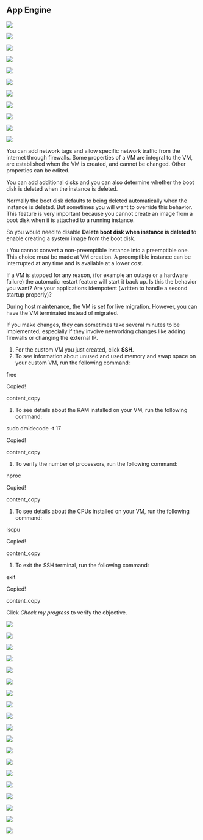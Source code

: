 ## App Engine

[![](https://lh6.googleusercontent.com/5PkTMyZm-VWR_r_1Zhcv1bLjLgwTxAegQe1u9V6jhdznGLTJj4zA1CjZK7tewv6YyHIG_Fj5nYtJZFKKUg1VjwnY3HQszr3h05QNDiRlhf197HSZ2_PIU8mopp2yahzA0h_k4EstLGqy75J6cfdPxOem9b68lT2672Qy2uvjo419tlosaZk_orB7mOTHQw)](https://lh6.googleusercontent.com/5PkTMyZm-VWR_r_1Zhcv1bLjLgwTxAegQe1u9V6jhdznGLTJj4zA1CjZK7tewv6YyHIG_Fj5nYtJZFKKUg1VjwnY3HQszr3h05QNDiRlhf197HSZ2_PIU8mopp2yahzA0h_k4EstLGqy75J6cfdPxOem9b68lT2672Qy2uvjo419tlosaZk_orB7mOTHQw)

[![](https://lh3.googleusercontent.com/61S3Bx_G2EWRVBCtuEWUy10gdsXFUUdqQLvu5lMI3ngDF4TJuy5ssr46fiCgooCWvyd60m7UYWWka1-XqT2J228nhem0F9-3qnq2iOtkbDBAVoxTWCaHQm5nqakezQZnlk35_WjpzXWvPvsfObkVGST7fPsVAfjnbHf-JiPfkFI5JgKqi7nAF_lHPGRFUg)](https://lh3.googleusercontent.com/61S3Bx_G2EWRVBCtuEWUy10gdsXFUUdqQLvu5lMI3ngDF4TJuy5ssr46fiCgooCWvyd60m7UYWWka1-XqT2J228nhem0F9-3qnq2iOtkbDBAVoxTWCaHQm5nqakezQZnlk35_WjpzXWvPvsfObkVGST7fPsVAfjnbHf-JiPfkFI5JgKqi7nAF_lHPGRFUg)

[![](https://lh5.googleusercontent.com/zIcyzpL0KFIw_WyEOL1NRWW7J5lDp-mc2fIqUbkAbzZY0FLThvmp_U3XPexE5EdtFHoOGRjjSRq4uAPG6fkpqM9_AD0L9S3uu8VeaEefNPQXPpBO7PYJdDIAm55uSLEwd_dUMzBkTwfjPh8gdE7nwDWqiNOAO4CLiAKWQT8bbghnoQ2tfzQVx2Pk8U1QCg)](https://lh5.googleusercontent.com/zIcyzpL0KFIw_WyEOL1NRWW7J5lDp-mc2fIqUbkAbzZY0FLThvmp_U3XPexE5EdtFHoOGRjjSRq4uAPG6fkpqM9_AD0L9S3uu8VeaEefNPQXPpBO7PYJdDIAm55uSLEwd_dUMzBkTwfjPh8gdE7nwDWqiNOAO4CLiAKWQT8bbghnoQ2tfzQVx2Pk8U1QCg)

[![](https://lh6.googleusercontent.com/c3CbMSdnWarbZZACvNhH2m8Dg22Wkc9qsOJ4mo21qRPARRarg7eEwkIXSbuxhQUMvKxIgpbZP8KiwY0d21OpbQQgkYSDFNMa3ivq6z_DkR-PS5Ajl2g4N2ExHAy9ly3YE9njtQ9XSy-_sx52aF8MOdrs7ykwyRSDVFkejMLmVz-_mPOO9pLy28T_4Y9gDg)](https://lh6.googleusercontent.com/c3CbMSdnWarbZZACvNhH2m8Dg22Wkc9qsOJ4mo21qRPARRarg7eEwkIXSbuxhQUMvKxIgpbZP8KiwY0d21OpbQQgkYSDFNMa3ivq6z_DkR-PS5Ajl2g4N2ExHAy9ly3YE9njtQ9XSy-_sx52aF8MOdrs7ykwyRSDVFkejMLmVz-_mPOO9pLy28T_4Y9gDg)

[![](https://lh5.googleusercontent.com/zpiI6ptQSAcPCOjo9V5ITOxJKH67bEuKEAARbnQG4plU-tty3pB3-28tDPttFLBphIn__RVflDOzgPoRU8QiGIDWLdLjz3vB7d32PEKV1gNuoiuHCLskbBCUUipfE5IQpsGoaERZAeUCOG1jGINFOw5iohx-1BhxMD5QuJjMr1kXspvsHHbLjDeh4lBVcA)](https://lh5.googleusercontent.com/zpiI6ptQSAcPCOjo9V5ITOxJKH67bEuKEAARbnQG4plU-tty3pB3-28tDPttFLBphIn__RVflDOzgPoRU8QiGIDWLdLjz3vB7d32PEKV1gNuoiuHCLskbBCUUipfE5IQpsGoaERZAeUCOG1jGINFOw5iohx-1BhxMD5QuJjMr1kXspvsHHbLjDeh4lBVcA)

[![](https://lh5.googleusercontent.com/V-PQSzRCk1zk_M86wY5ly3Kv0DNyxI6t71rip2hyHoUdJsDb26vEd0D_aCbMi0-Gi7SdSZGtyQEp3LdIQkU90vA5WKCKqNihs5moJ_iPzkIG5OjnYn9ugYELdcZUA0JQHd63z_N7Q8CjXaXz6MmilLBfUJspXjTww6X8ItHKyoDZ1_86aDFxPcm5fYddPQ)](https://lh5.googleusercontent.com/V-PQSzRCk1zk_M86wY5ly3Kv0DNyxI6t71rip2hyHoUdJsDb26vEd0D_aCbMi0-Gi7SdSZGtyQEp3LdIQkU90vA5WKCKqNihs5moJ_iPzkIG5OjnYn9ugYELdcZUA0JQHd63z_N7Q8CjXaXz6MmilLBfUJspXjTww6X8ItHKyoDZ1_86aDFxPcm5fYddPQ)

[![](https://lh4.googleusercontent.com/PjFQMCwexVwCoAQFbNRWTpZXXDx4GXsFOT4qM_lCxMoN1I2Kg-aAVP1K0OrzviMifV1T1x9BcfXhwl3xo8d57QGxX-BdPDOGZr-FHIvEqzsD00eMY1sN8xqQPwGMyj4bUYSyYIZy2R9913KXEquyXmUhoYkJ5vdOkyX6X8IJqS3Qx59-439B7JuX6fIP6A)](https://lh4.googleusercontent.com/PjFQMCwexVwCoAQFbNRWTpZXXDx4GXsFOT4qM_lCxMoN1I2Kg-aAVP1K0OrzviMifV1T1x9BcfXhwl3xo8d57QGxX-BdPDOGZr-FHIvEqzsD00eMY1sN8xqQPwGMyj4bUYSyYIZy2R9913KXEquyXmUhoYkJ5vdOkyX6X8IJqS3Qx59-439B7JuX6fIP6A)

[![](https://lh6.googleusercontent.com/H8Bav05e8P2slw6ZkPxr1x_tBj_SYiZq1CUX53lLE_yYCRFi_nDpQNqRrB_JZRlZ48WsIbmkLkThFIMl-GnOryStBMwU2FALjhSCWIYegs0a-0kIFJEiYP8YXlqB8NbRbTT0aS2L6-G6P1EyN3e7DBAVTeC8q-KI8mIOZp-cv4dcvllzFguXSxUQkLfdzQ)](https://lh6.googleusercontent.com/H8Bav05e8P2slw6ZkPxr1x_tBj_SYiZq1CUX53lLE_yYCRFi_nDpQNqRrB_JZRlZ48WsIbmkLkThFIMl-GnOryStBMwU2FALjhSCWIYegs0a-0kIFJEiYP8YXlqB8NbRbTT0aS2L6-G6P1EyN3e7DBAVTeC8q-KI8mIOZp-cv4dcvllzFguXSxUQkLfdzQ)

[![](https://lh5.googleusercontent.com/OJ3Yc_zv0wQVwrSVCJiONNXh_T9MrA3wl-NPhorw3qhi49Nb-VRYw0s23q6QYR3wSfJcMwZQ7dkxG0sp6DPSthaEp-T6FdZrVumNu5-HLg_dB8h9xoOJnauoH9OUrCgtVr4rTWedQnHQmQjSFdVy6BkMX_EeOZYRl_VsyH5WLNH8rqzLtg8NGLFF9lMKUA)](https://lh5.googleusercontent.com/OJ3Yc_zv0wQVwrSVCJiONNXh_T9MrA3wl-NPhorw3qhi49Nb-VRYw0s23q6QYR3wSfJcMwZQ7dkxG0sp6DPSthaEp-T6FdZrVumNu5-HLg_dB8h9xoOJnauoH9OUrCgtVr4rTWedQnHQmQjSFdVy6BkMX_EeOZYRl_VsyH5WLNH8rqzLtg8NGLFF9lMKUA)

[![](https://lh6.googleusercontent.com/7T71PiUDa_JZ1lwFrO18CsTeAiR0eo51xbG78tGyyimE7AptYtGa9Zzg1YkWBCmT-zvC18QTQBSBlcneZxdh9rajksAuHWa311xET0ZeN754v3CoLxTYkuuZXZhTmlMRAVJFs-7xXuLEOstze9iyQUb4il5iK8eR1jZIVqsv5eSLPNBv6KaR95ragkJmCg)](https://lh6.googleusercontent.com/7T71PiUDa_JZ1lwFrO18CsTeAiR0eo51xbG78tGyyimE7AptYtGa9Zzg1YkWBCmT-zvC18QTQBSBlcneZxdh9rajksAuHWa311xET0ZeN754v3CoLxTYkuuZXZhTmlMRAVJFs-7xXuLEOstze9iyQUb4il5iK8eR1jZIVqsv5eSLPNBv6KaR95ragkJmCg)

[![](https://lh4.googleusercontent.com/cCqqPEeED1hZIRUf8fdmEWsCkWD34ZW1KId7MpeYH__PVhiqFChDnI8u3Epq83i7gLAurdnGSnogniSqDwCrL-d_mIjSHiekuFJ2_UnbczUoiB7GqiBlGPUC9Su0nzjBAFZzFPXzdhVM1pNKIKuT-rhTVHXpmsDYRBBCdqIvvvismRj40HCzuyleyESEFA)](https://lh4.googleusercontent.com/cCqqPEeED1hZIRUf8fdmEWsCkWD34ZW1KId7MpeYH__PVhiqFChDnI8u3Epq83i7gLAurdnGSnogniSqDwCrL-d_mIjSHiekuFJ2_UnbczUoiB7GqiBlGPUC9Su0nzjBAFZzFPXzdhVM1pNKIKuT-rhTVHXpmsDYRBBCdqIvvvismRj40HCzuyleyESEFA)

You can add network tags and allow specific network traffic from the internet through firewalls. Some properties of a VM are integral to the VM, are established when the VM is created, and cannot be changed. Other properties can be edited.

You can add additional disks and you can also determine whether the boot disk is deleted when the instance is deleted.

Normally the boot disk defaults to being deleted automatically when the instance is deleted. But sometimes you will want to override this behavior. This feature is very important because you cannot create an image from a boot disk when it is attached to a running instance.

So you would need to disable **Delete boot disk when instance is deleted** to enable creating a system image from the boot disk.

**:** You cannot convert a non-preemptible instance into a preemptible one. This choice must be made at VM creation. A preemptible instance can be interrupted at any time and is available at a lower cost.

If a VM is stopped for any reason, (for example an outage or a hardware failure) the automatic restart feature will start it back up. Is this the behavior you want? Are your applications idempotent (written to handle a second startup properly)?

During host maintenance, the VM is set for live migration. However, you can have the VM terminated instead of migrated.

If you make changes, they can sometimes take several minutes to be implemented, especially if they involve networking changes like adding firewalls or changing the external IP.

1. For the custom VM you just created, click **SSH**.
2. To see information about unused and used memory and swap space on your custom VM, run the following command:

free

Copied!

content_copy

1. To see details about the RAM installed on your VM, run the following command:

sudo dmidecode -t 17

Copied!

content_copy

1. To verify the number of processors, run the following command:

nproc

Copied!

content_copy

1. To see details about the CPUs installed on your VM, run the following command:

lscpu

Copied!

content_copy

1. To exit the SSH terminal, run the following command:

exit

Copied!

content_copy

Click _Check my progress_ to verify the objective.

[![](https://lh4.googleusercontent.com/8N69vaK0jkif8b3eGYcUGxcDHezlFJP1NUAwQugUJTu8o-pdXq7lZajCOunzdxMdWBPWPbANgxbc09sowQTIOoFKDNlLGuRnqvhiGK9Sh4Cjhu8nR82VZXBiInT9RjuuYu0eMIbmvqjTOaTGL1cf3fp-GbjRb6xRRR27UlvpIHrfsjLzUSieoX4OYi6PIA)](https://lh4.googleusercontent.com/8N69vaK0jkif8b3eGYcUGxcDHezlFJP1NUAwQugUJTu8o-pdXq7lZajCOunzdxMdWBPWPbANgxbc09sowQTIOoFKDNlLGuRnqvhiGK9Sh4Cjhu8nR82VZXBiInT9RjuuYu0eMIbmvqjTOaTGL1cf3fp-GbjRb6xRRR27UlvpIHrfsjLzUSieoX4OYi6PIA)

[![](https://lh6.googleusercontent.com/Qvb3b5pzy3x2O84EqMnjusbgQSVXxNVaLz2ulcLTMzZwBbh7Sgsu9NnPrkxVWtMgVTZHZTXIRUFvDPulEttGPDEko-nfyZ5MhJfzmFdwkZMOuU939S0gh8-1wfaVebPKBvQGq_4feKHSh-6a-mwjKklfP1Uo7HxW8hj97E5VPkuTWrTXI7mY6gixJeSUlQ)](https://lh6.googleusercontent.com/Qvb3b5pzy3x2O84EqMnjusbgQSVXxNVaLz2ulcLTMzZwBbh7Sgsu9NnPrkxVWtMgVTZHZTXIRUFvDPulEttGPDEko-nfyZ5MhJfzmFdwkZMOuU939S0gh8-1wfaVebPKBvQGq_4feKHSh-6a-mwjKklfP1Uo7HxW8hj97E5VPkuTWrTXI7mY6gixJeSUlQ)

[![](https://lh5.googleusercontent.com/b5-iYfOY2lWT207lRD9zzOMUxUM-icFv6yns84GfXbHlZjPlRN7ZMVgUiHVmJxD7GTwqhmlceA95IdCVGZkx5Q7bAIzDij2qYA1Jbxvzz59JKhjb_WruPm9EWhjTjmgQmN-JmW9ebXxSaI1IPoe2As_ZSddAUGMkMSxSMIuCwNy8bzt6E8Ffu5wYwy8Yiw)](https://lh5.googleusercontent.com/b5-iYfOY2lWT207lRD9zzOMUxUM-icFv6yns84GfXbHlZjPlRN7ZMVgUiHVmJxD7GTwqhmlceA95IdCVGZkx5Q7bAIzDij2qYA1Jbxvzz59JKhjb_WruPm9EWhjTjmgQmN-JmW9ebXxSaI1IPoe2As_ZSddAUGMkMSxSMIuCwNy8bzt6E8Ffu5wYwy8Yiw)

[![](https://lh4.googleusercontent.com/GpNB3MQuTapwRlOi3lTfJHqtnpsagfjGakyckdEHoTs7eO5TDm8NYX0ubLmE6MT2707zN3xAMOaZM4dNhqkkifod-Ufy5OsSdflxYN4zd3r1hdHy6vrkp7vDzXkXI1pdeRGdlZMdk08q2XjV_08LxYBCErle818f4YT8k9MN8CqUvMYTu6RxFM_ITnBWZw)](https://lh4.googleusercontent.com/GpNB3MQuTapwRlOi3lTfJHqtnpsagfjGakyckdEHoTs7eO5TDm8NYX0ubLmE6MT2707zN3xAMOaZM4dNhqkkifod-Ufy5OsSdflxYN4zd3r1hdHy6vrkp7vDzXkXI1pdeRGdlZMdk08q2XjV_08LxYBCErle818f4YT8k9MN8CqUvMYTu6RxFM_ITnBWZw)

[![](https://lh5.googleusercontent.com/7af9RLBcMbdeNGk3gBFSuae05W7Zl0ZupCs8M-dSllBjLdyGApKPKgl2wPv7TwPQg5n8HSmW8B2Hn00fESxfDhVyKH11kGZ54Y9Q-3AYsh7x7UuVa1VSZxik1_ysA9EBDuYqqbp4ez_m7ITUg5d4Ar0LGSIe1YIcAuO6QBCYsoiBPFIyHkxfnd40M8Vo4A)](https://lh5.googleusercontent.com/7af9RLBcMbdeNGk3gBFSuae05W7Zl0ZupCs8M-dSllBjLdyGApKPKgl2wPv7TwPQg5n8HSmW8B2Hn00fESxfDhVyKH11kGZ54Y9Q-3AYsh7x7UuVa1VSZxik1_ysA9EBDuYqqbp4ez_m7ITUg5d4Ar0LGSIe1YIcAuO6QBCYsoiBPFIyHkxfnd40M8Vo4A)

[![](https://lh3.googleusercontent.com/sKFlCQUOWFCdUFlv--JkwmKz9_xsGhLpshxYTGzc4-WmIs-YaboTkv3I_M08dEM1ppZ3qhZZCLXLoB43qCe9G3wny35LxNjFLsYoLBdRnUaLhru2Be--WHVimtZpBnTjhPQkS2Hw3AMxsWMXSkHiJPcbGO2yUuHr5_7Gtlnwvat_vPg9e6aKy6osFUYWlQ)](https://lh3.googleusercontent.com/sKFlCQUOWFCdUFlv--JkwmKz9_xsGhLpshxYTGzc4-WmIs-YaboTkv3I_M08dEM1ppZ3qhZZCLXLoB43qCe9G3wny35LxNjFLsYoLBdRnUaLhru2Be--WHVimtZpBnTjhPQkS2Hw3AMxsWMXSkHiJPcbGO2yUuHr5_7Gtlnwvat_vPg9e6aKy6osFUYWlQ)

[![](https://lh6.googleusercontent.com/R8wAdKnmsISWv8tayHb9yJg2BaWSRbbkdF8vcf0xERgQifAF50mkjEvLo0GNh2ZWiqvYg9mvLRmFPKQ3HeoWXQkkblfV1Ad_xMMIS7MhBJ4yncRWKJ4BhemDPceqao6C4rrsyuciP8BAub_P8EqMdHXz_WKfIJMDn4sdwvGVZFAf_Fz2TQBQ_ttkhFLAOg)](https://lh6.googleusercontent.com/R8wAdKnmsISWv8tayHb9yJg2BaWSRbbkdF8vcf0xERgQifAF50mkjEvLo0GNh2ZWiqvYg9mvLRmFPKQ3HeoWXQkkblfV1Ad_xMMIS7MhBJ4yncRWKJ4BhemDPceqao6C4rrsyuciP8BAub_P8EqMdHXz_WKfIJMDn4sdwvGVZFAf_Fz2TQBQ_ttkhFLAOg)

[![](https://lh3.googleusercontent.com/fLKnSMq6nJf2kDX8vtFTjPt2Jb-t0p1gf5Xak685YIwKzfnNLXLMtrBs_5V6cqngbD9p42r48DVi13kSBDfWo9xsNqsBIXK92CVUdwIhLcr0tvS4VMLXtaKZSBt5upkdA7wunpckAQTy5ihCcvab_WqA6BPRtGLCgdyv9QONdSHm83zkjUj0OUP3avjhjQ)](https://lh3.googleusercontent.com/fLKnSMq6nJf2kDX8vtFTjPt2Jb-t0p1gf5Xak685YIwKzfnNLXLMtrBs_5V6cqngbD9p42r48DVi13kSBDfWo9xsNqsBIXK92CVUdwIhLcr0tvS4VMLXtaKZSBt5upkdA7wunpckAQTy5ihCcvab_WqA6BPRtGLCgdyv9QONdSHm83zkjUj0OUP3avjhjQ)

[![](https://lh6.googleusercontent.com/WmmccH6_ohD1d94Y718O3ROICOFGWfcHIH33-yH-u-j6SLrCjCiXJ68V2j8Z9nrPypcGcwzg0duKH0lgobChyQWfSFfmPVWbNg3ngRN4zXOczVAxRAOIobPkPEwkqLQgtOSQQh911ufNdhodGj54yZsF5ZbSJop0xHtTGnkHsXx-ynDpmUlLa9U6D7MUJw)](https://lh6.googleusercontent.com/WmmccH6_ohD1d94Y718O3ROICOFGWfcHIH33-yH-u-j6SLrCjCiXJ68V2j8Z9nrPypcGcwzg0duKH0lgobChyQWfSFfmPVWbNg3ngRN4zXOczVAxRAOIobPkPEwkqLQgtOSQQh911ufNdhodGj54yZsF5ZbSJop0xHtTGnkHsXx-ynDpmUlLa9U6D7MUJw)

[![](https://lh6.googleusercontent.com/eLShIPcVTtYpkvGU0dkH1I1WaHdl2RwxFdf1QzGN5Ggfc0XimM4fodejNGGrNj3niQSQDNrjdiQW8_1isgEJnQJ3ITVQ6K3orhbjro_Xb_O_wn_M608lMWaYQwoJxK-jJ6GI5CLGgS8BGWYX7xNn59VFXrbNvboFfOdUX7RPMqWy_wrUOrrsLb2wOLB8Xw)](https://lh6.googleusercontent.com/eLShIPcVTtYpkvGU0dkH1I1WaHdl2RwxFdf1QzGN5Ggfc0XimM4fodejNGGrNj3niQSQDNrjdiQW8_1isgEJnQJ3ITVQ6K3orhbjro_Xb_O_wn_M608lMWaYQwoJxK-jJ6GI5CLGgS8BGWYX7xNn59VFXrbNvboFfOdUX7RPMqWy_wrUOrrsLb2wOLB8Xw)

[![](https://lh6.googleusercontent.com/uaibdeJaFI718GsToisMKmCvYz-SJHO6VraoHwU6mxaxGDA94XVbBKBU1Xic1rcsNRNPbXO12z-KbmWrNOjV6FNtapiZEzdhHPF_Pud42iBJKaJG5HNsw20WPgRXlyi3gHoou5wnRi3-M0JNc8S6l5wfc6FJSc80WoqYx5JE6pN7ZEbV6iYm6ceL93v22A)](https://lh6.googleusercontent.com/uaibdeJaFI718GsToisMKmCvYz-SJHO6VraoHwU6mxaxGDA94XVbBKBU1Xic1rcsNRNPbXO12z-KbmWrNOjV6FNtapiZEzdhHPF_Pud42iBJKaJG5HNsw20WPgRXlyi3gHoou5wnRi3-M0JNc8S6l5wfc6FJSc80WoqYx5JE6pN7ZEbV6iYm6ceL93v22A)

[![](https://lh4.googleusercontent.com/PggDnzjFUforAGb5WmWZeZEYwe8uKTK90RCPkWXMcK0yrv_M5mdales_hI01OxGaWus-Md_XbKv3ODN1W6j3-jdR3R0mY6a_4fQSkFGUAxokyL681KxzBbcbxp_A2UXqaU81NZJNp9HHciaXAd8aIi8JLYum0vowcs6fSZ_9WPjrZrL9sJDbqWVb77YQaA)](https://lh4.googleusercontent.com/PggDnzjFUforAGb5WmWZeZEYwe8uKTK90RCPkWXMcK0yrv_M5mdales_hI01OxGaWus-Md_XbKv3ODN1W6j3-jdR3R0mY6a_4fQSkFGUAxokyL681KxzBbcbxp_A2UXqaU81NZJNp9HHciaXAd8aIi8JLYum0vowcs6fSZ_9WPjrZrL9sJDbqWVb77YQaA)

[![](https://lh5.googleusercontent.com/J2nUbGM2YoaP-JJb-5q0BcVM9yl8VvgkWx-XjQCnUoGJMz9us2f1Z8mdfQM6I4_OrySMmHFlLWPZzTNVEYl1N0avMgLjZv1upys4_BybO6TCYgrfH5XhBQlgF72A65S_PgBSJa2Y_DpA1wupopk50avlmrxrzqHGCggzwj-7WnmoBCaJ5z81CaalnihSIA)](https://lh5.googleusercontent.com/J2nUbGM2YoaP-JJb-5q0BcVM9yl8VvgkWx-XjQCnUoGJMz9us2f1Z8mdfQM6I4_OrySMmHFlLWPZzTNVEYl1N0avMgLjZv1upys4_BybO6TCYgrfH5XhBQlgF72A65S_PgBSJa2Y_DpA1wupopk50avlmrxrzqHGCggzwj-7WnmoBCaJ5z81CaalnihSIA)

[![](https://lh5.googleusercontent.com/25-TOcJIk0D8lyprWNwRZzmhNt32Fi-kiG9__u2Ks9NDiFs1LQAu5M_JmOfMrZuKjJt1nSH9xmcVLIZ0ec8_Z0gijBGbHPgXxOqCWcDZZi8hI_JRN8H1XCG_7QuM4XqsibC-ybw1rjwcc_oPwxhfN_No8GAF6CP71HowUaTd2yhSMk5IrL8M7Sm9QHLQrA)](https://lh5.googleusercontent.com/25-TOcJIk0D8lyprWNwRZzmhNt32Fi-kiG9__u2Ks9NDiFs1LQAu5M_JmOfMrZuKjJt1nSH9xmcVLIZ0ec8_Z0gijBGbHPgXxOqCWcDZZi8hI_JRN8H1XCG_7QuM4XqsibC-ybw1rjwcc_oPwxhfN_No8GAF6CP71HowUaTd2yhSMk5IrL8M7Sm9QHLQrA)

[![](https://lh6.googleusercontent.com/mqg4Brl1IPh-Tu-uNe6n0xzz_Z3g0UFTlxOYakhSgxUvPIxsznVifIQUfY_VitmAf9poQEYfFK7khuTPR-Qty3Zi1Edh18otcBWQf5pU8wSENf5BxxG01Khs2e9XXteyNkaDNSNgzZb74vGkYh8rz9_zDpcxCrj7SYNMQqdis5PGWl0EewQhlaFf2yM8Ag)](https://lh6.googleusercontent.com/mqg4Brl1IPh-Tu-uNe6n0xzz_Z3g0UFTlxOYakhSgxUvPIxsznVifIQUfY_VitmAf9poQEYfFK7khuTPR-Qty3Zi1Edh18otcBWQf5pU8wSENf5BxxG01Khs2e9XXteyNkaDNSNgzZb74vGkYh8rz9_zDpcxCrj7SYNMQqdis5PGWl0EewQhlaFf2yM8Ag)

[![](https://lh6.googleusercontent.com/wabBwmJgN7NmWV84ViFInhTaPFpeWXwVHCvY3qarMb9Mk9lB3UF69cDh3IHw15DO8KFpUxL1p6k0XltZWK8zldPWsw2BQBkHxNu_kKuYW5EAlRugHs9yebCN4QoEwcUl1nJk-ffbFS07QQPupHRyGwr9bEFQmd3eduZaOLdgwe3CIwOT-kD-_OFdOjSdhw)](https://lh6.googleusercontent.com/wabBwmJgN7NmWV84ViFInhTaPFpeWXwVHCvY3qarMb9Mk9lB3UF69cDh3IHw15DO8KFpUxL1p6k0XltZWK8zldPWsw2BQBkHxNu_kKuYW5EAlRugHs9yebCN4QoEwcUl1nJk-ffbFS07QQPupHRyGwr9bEFQmd3eduZaOLdgwe3CIwOT-kD-_OFdOjSdhw)

[![](https://lh4.googleusercontent.com/426RfbicIs2kZz9nOR56cvpWzFx3-T14pRFj_lUTslVsFiGmbTCur6Mdm7w4K4Btv79hMhPtUaDlhwZoFWI58byDw_OinvldSQjrXjwKQIxt2xEl07RWAxzRsZFezNW8T9COR5a9PD7U-GUU1R0Z6pD5CX5mBPnlQ--a99sKadgZ-QRvbz5i-i5DaDoKFQ)](https://lh4.googleusercontent.com/426RfbicIs2kZz9nOR56cvpWzFx3-T14pRFj_lUTslVsFiGmbTCur6Mdm7w4K4Btv79hMhPtUaDlhwZoFWI58byDw_OinvldSQjrXjwKQIxt2xEl07RWAxzRsZFezNW8T9COR5a9PD7U-GUU1R0Z6pD5CX5mBPnlQ--a99sKadgZ-QRvbz5i-i5DaDoKFQ)

[![](https://lh4.googleusercontent.com/4V7LzhsL33T8GB-_Lsqg3jC7O1RZ6UsDyuYNzr_z31JqtG43fBsZS-aoZtd47aLwiElmL6OJLSA69Qyksoy-Ny2DQp_GynkPA_eOu6mTdx2_Wou5CXcvdH6P-Sni7R5RoTNkeYM36J18myqUHpp7lV2ytwp4SwwsBcT5_p0xXNRxSbPa1i-4wHjkymYuhA)](https://lh4.googleusercontent.com/4V7LzhsL33T8GB-_Lsqg3jC7O1RZ6UsDyuYNzr_z31JqtG43fBsZS-aoZtd47aLwiElmL6OJLSA69Qyksoy-Ny2DQp_GynkPA_eOu6mTdx2_Wou5CXcvdH6P-Sni7R5RoTNkeYM36J18myqUHpp7lV2ytwp4SwwsBcT5_p0xXNRxSbPa1i-4wHjkymYuhA)

[![](https://lh4.googleusercontent.com/CGohbptJltYPgqKTjQroJ1vpiX18KWBPWWhAPR5X5GIe66GqGlJe-siAyoUtVcZcpjaST7BdppulvUMW-jVHaNCYbCSUSo88YMT30EDKip9W7WUM1mDV__EP0E0Mi3W0dvFvaaUGsUq9UJBDKPxrvL3IGsTVUCC3SSAKeifcUQv-6keMSpUI_hqlRqdAuw)](https://lh4.googleusercontent.com/CGohbptJltYPgqKTjQroJ1vpiX18KWBPWWhAPR5X5GIe66GqGlJe-siAyoUtVcZcpjaST7BdppulvUMW-jVHaNCYbCSUSo88YMT30EDKip9W7WUM1mDV__EP0E0Mi3W0dvFvaaUGsUq9UJBDKPxrvL3IGsTVUCC3SSAKeifcUQv-6keMSpUI_hqlRqdAuw)